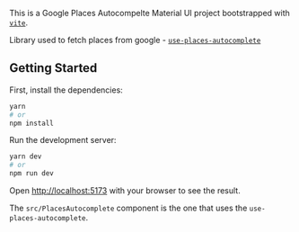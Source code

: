 This is a Google Places Autocompelte Material UI project bootstrapped with [`vite`](https://github.com/vitejs/vite).

Library used to fetch places from google - [`use-places-autocomplete`](https://github.com/wellyshen/use-places-autocomplete)

## Getting Started

First, install the dependencies:

```bash
yarn
# or
npm install
```

Run the development server:

```bash
yarn dev
# or
npm run dev
```

Open [http://localhost:5173](http://localhost:5173) with your browser to see the result.

The `src/PlacesAutocomplete` component is the one that uses the `use-places-autocomplete`.

